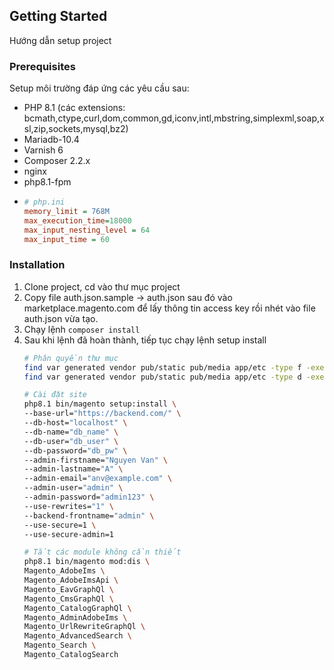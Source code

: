 
## Getting Started
Hướng dẫn setup project

### Prerequisites

Setup môi trường đáp ứng các yêu cầu sau:
- PHP 8.1 (các extensions: bcmath,ctype,curl,dom,common,gd,iconv,intl,mbstring,simplexml,soap,xsl,zip,sockets,mysql,bz2)
- Mariadb-10.4
- Varnish 6
- Composer 2.2.x
- nginx
- php8.1-fpm
- ```ini
  # php.ini
  memory_limit = 768M
  max_execution_time=18000
  max_input_nesting_level = 64
  max_input_time = 60

### Installation

1. Clone project, cd vào thư mục project
2. Copy file auth.json.sample -> auth.json sau đó vào marketplace.magento.com để lấy thông tin access key rồi nhét vào file auth.json vừa tạo.
3. Chạy lệnh `composer install`
4. Sau khi lệnh đã hoàn thành, tiếp tục chạy lệnh setup install
    ```sh
    # Phân quyền thư mục
    find var generated vendor pub/static pub/media app/etc -type f -exec chmod g+w {} +
    find var generated vendor pub/static pub/media app/etc -type d -exec chmod g+ws {} +
    
    # Cài đặt site
    php8.1 bin/magento setup:install \
    --base-url="https://backend.com/" \
    --db-host="localhost" \
    --db-name="db_name" \
    --db-user="db_user" \
    --db-password="db_pw" \
    --admin-firstname="Nguyen Van" \
    --admin-lastname="A" \
    --admin-email="anv@example.com" \
    --admin-user="admin" \
    --admin-password="admin123" \
    --use-rewrites="1" \
    --backend-frontname="admin" \
    --use-secure=1 \
    --use-secure-admin=1
   
   # Tắt các module không cần thiết
   php8.1 bin/magento mod:dis \
   Magento_AdobeIms \
   Magento_AdobeImsApi \
   Magento_EavGraphQl \
   Magento_CmsGraphQl \
   Magento_CatalogGraphQl \
   Magento_AdminAdobeIms \
   Magento_UrlRewriteGraphQl \
   Magento_AdvancedSearch \
   Magento_Search \
   Magento_CatalogSearch
    ```
